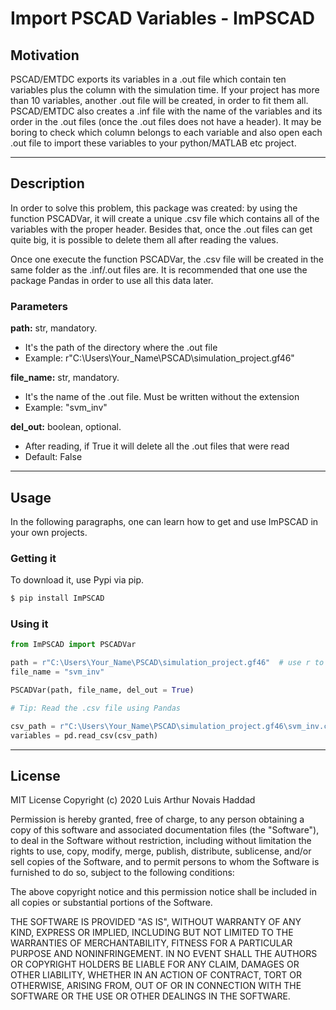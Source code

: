 # Import PSCAD Variables - ImPSCAD

## Motivation

PSCAD/EMTDC exports its variables in a .out file which contain ten variables plus the column with the simulation time. 
If your project has more than 10 variables, another .out file will be created, in order to fit them all.
 PSCAD/EMTDC also creates a .inf file with the name of the variables and its order in the .out files (once the .out files does not have a header). 
 It may be boring to check which column belongs to each variable and also open each .out file to import these variables to your python/MATLAB etc project. 

__________________

## Description

In order to solve this problem, this package was created: by using the function PSCADVar, it will create a unique .csv file which contains all of the variables with
the proper header. Besides that, once the .out files can get quite big, it is possible to delete them all after reading the values.

Once one execute the function PSCADVar, the .csv file will be created in the same folder as the .inf/.out files are. It is recommended that one use the package Pandas
in order to use all this data later.


### Parameters

**path:** str, mandatory. 

 - It's the path of the directory where the .out file 
 - Example: r"C:\Users\Your_Name\PSCAD\simulation_project.gf46"

**file_name:** str, mandatory.

 - It's the name of the .out file. Must be written without the extension
 - Example: "svm_inv"
 
**del_out:** boolean, optional.

 - After reading, if True it will delete all the .out files that were read 
 - Default: False

___________________

## Usage

In the following paragraphs, one can learn how to get and use ImPSCAD in your own projects.

###  Getting it

To download it, use Pypi via pip.
```sh
$ pip install ImPSCAD
```

### Using it

```Python
from ImPSCAD import PSCADVar

path = r"C:\Users\Your_Name\PSCAD\simulation_project.gf46"  # use r to avoid unicode problems
file_name = "svm_inv"

PSCADVar(path, file_name, del_out = True) 

# Tip: Read the .csv file using Pandas

csv_path = r"C:\Users\Your_Name\PSCAD\simulation_project.gf46\svm_inv.csv"
variables = pd.read_csv(csv_path)
```
___________________

## License

MIT License
Copyright (c) 2020 Luis Arthur Novais Haddad


Permission is hereby granted, free of charge, to any person obtaining a copy
of this software and associated documentation files (the "Software"), to deal
in the Software without restriction, including without limitation the rights
to use, copy, modify, merge, publish, distribute, sublicense, and/or sell
copies of the Software, and to permit persons to whom the Software is
furnished to do so, subject to the following conditions:


The above copyright notice and this permission notice shall be included in all
copies or substantial portions of the Software.


THE SOFTWARE IS PROVIDED "AS IS", WITHOUT WARRANTY OF ANY KIND, EXPRESS OR
IMPLIED, INCLUDING BUT NOT LIMITED TO THE WARRANTIES OF MERCHANTABILITY,
FITNESS FOR A PARTICULAR PURPOSE AND NONINFRINGEMENT. IN NO EVENT SHALL THE
AUTHORS OR COPYRIGHT HOLDERS BE LIABLE FOR ANY CLAIM, DAMAGES OR OTHER
LIABILITY, WHETHER IN AN ACTION OF CONTRACT, TORT OR OTHERWISE, ARISING FROM,
OUT OF OR IN CONNECTION WITH THE SOFTWARE OR THE USE OR OTHER DEALINGS IN THE
SOFTWARE.